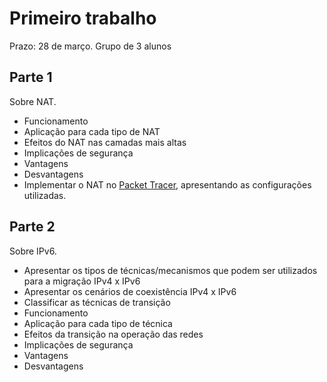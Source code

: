 # Primeiro trabalho

Prazo: 28 de março. Grupo de 3 alunos

## Parte 1

Sobre NAT.

- Funcionamento
- Aplicação para cada tipo de NAT
- Efeitos do NAT nas camadas mais altas
- Implicações de segurança
- Vantagens
- Desvantagens
- Implementar o NAT no [Packet Tracer][1], apresentando as configurações utilizadas.

## Parte 2

Sobre IPv6.

- Apresentar os tipos de técnicas/mecanismos que podem ser utilizados para a migração IPv4 x IPv6
- Apresentar os cenários de coexistência IPv4 x IPv6
- Classificar as técnicas de transição
- Funcionamento
- Aplicação para cada tipo de técnica
- Efeitos da transição na operação das redes
- Implicações de segurança
- Vantagens
- Desvantagens

[1]: https://www.netacad.com/web/about-us/cisco-packet-tracer
